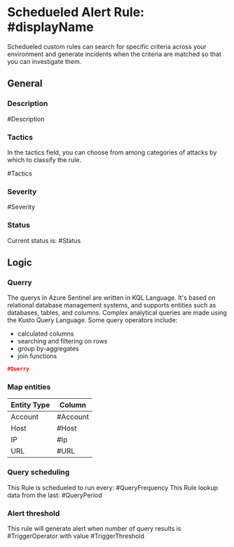 # Schedueled Alert Rule: #displayName

Schedueled custom rules can search for specific criteria across your environment and generate incidents when the criteria are matched so that you can investigate them.

## General

### Description

#Description

### Tactics

In the tactics field, you can choose from among categories of attacks by which to classify the rule.

#Tactics

### Severity

#Severity

### Status

Current status is: #Status

## Logic

### Querry

The querys in Azure Sentinel are written in KQL Language. It's based on relational database management systems, and supports entities such as databases, tables, and columns. Complex analytical queries are made using the Kusto Query Language. Some query operators include:

* calculated columns
* searching and filtering on rows
* group by-aggregates
* join functions

```JSON
#Querry
```

### Map entities

| Entity Type | Column   |
| ----------- | -------- |
| Account     | #Account |
| Host        | #Host    |
| IP          | #Ip      |
| URL         | #URL     |

### Query scheduling

This Rule is schedueled to run every: #QueryFrequency
This Rule lookup data from the last: #QueryPeriod

### Alert threshold

This rule will generate alert when number of query results is #TriggerOperator with value #TriggerThreshold

